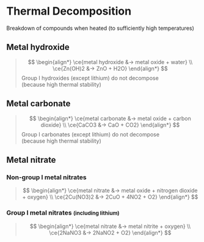 # Thermal Decomposition

Breakdown of compounds when heated (to sufficiently high temperatures)

## Metal hydroxide
> $$
\begin{align*}
  \ce{metal hydroxide &-> metal oxide + water} \\
  \ce{Zn(OH)2 &-> ZnO + H2O}
\end{align*}
> $$
> Group I hydroxides (except lithium) do not decompose \
> (because high thermal stability)

## Metal carbonate
> $$
\begin{align*}
  \ce{metal carbonate &-> metal oxide + carbon dioxide} \\
  \ce{CaCO3 &-> CaO + CO2}
\end{align*}
> $$
> Group I carbonates (except lithium) do not decompose \
> (because high thermal stability)

## Metal nitrate

### Non-group I metal nitrates

> $$
\begin{align*}
  \ce{metal nitrate &-> metal oxide + nitrogen dioxide + oxygen} \\
  \ce{2Cu(NO3)2 &-> 2CuO + 4NO2 + O2}
\end{align*}
> $$

### Group I metal nitrates <small>(including lithium)</small>

> $$
\begin{align*}
  \ce{metal nitrate &-> metal nitrite + oxygen} \\
  \ce{2NaNO3 &-> 2NaNO2 + O2}
\end{align*}
> $$
